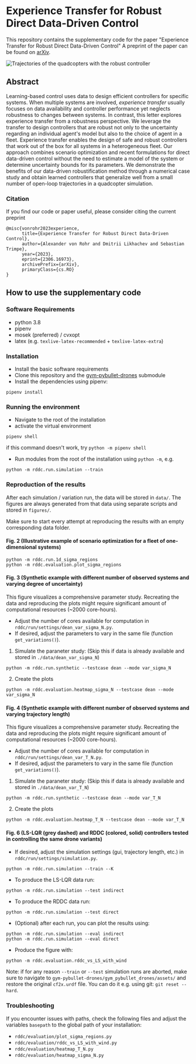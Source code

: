 # Experience Transfer for Robust Direct Data-Driven Control

This repository contains the supplementary code for the paper "Experience Transfer for Robust Direct Data-Driven Control"
A preprint of the paper can be found on [arXiv](https://arxiv.org/abs/2306.16973).

![Trajectories of the quadcopters with the robust controller](https://github.com/Data-Science-in-Mechanical-Engineering/rddc/assets/76944030/a7d45ef1-78b7-44b6-9814-8b7c38e8fadf)


## Abstract

Learning-based control uses data to design efficient controllers for specific systems. When multiple systems are involved, *experience transfer* usually focuses on data availability and controller performance yet neglects robustness to changes between systems. In contrast, this letter explores experience transfer from a robustness perspective. We leverage the transfer to design controllers that are robust not only to the uncertainty regarding an individual agent's model but also to the choice of agent in a fleet.  Experience transfer enables the design of safe and robust controllers that work out of the box for all systems in a heterogeneous fleet.  Our approach combines scenario optimization and recent formulations for direct data-driven control without the need to estimate a model of the system or determine uncertainty bounds for its parameters. We demonstrate the benefits of our data-driven robustification method through a numerical case study and obtain learned controllers that generalize well from a small number of open-loop trajectories in a quadcopter simulation.

### Citation 
If you find our code or paper useful, please consider citing the current preprint
```
@misc{vonrohr2023experience,
      title={Experience Transfer for Robust Direct Data-Driven Control}, 
      author={Alexander von Rohr and Dmitrii Likhachev and Sebastian Trimpe},
      year={2023},
      eprint={2306.16973},
      archivePrefix={arXiv},
      primaryClass={cs.RO}
}
```

## How to use the supplementary code
### Software Requirements

* python 3.8
* pipenv
* mosek (preferred) / cvxopt
* latex (e.g. `texlive-latex-recommended` + `texlive-latex-extra`)

### Installation
* Install the basic software requirements
* Clone this repository and the [gym-pybullet-drones](https://github.com/utiasDSL/gym-pybullet-drones) submodule
* Install the dependencies using pipenv:
```
pipenv install
```

### Running the environment
* Navigate to the root of the installation
* activate the virtual environment
```
pipenv shell
```
if this command doesn't work, try `python -m pipenv shell`
* Run modules from the root of the installation using `python -m`, e.g.
```
python -m rddc.run.simulation --train
```

### Reproduction of the results

After each simulation / variation run, the data will be stored in `data/`. The figures are always generated from that data using separate scripts and stored in `figures/`.

Make sure to start every attempt at reproducing the results with an empty corresponding data folder.

#### Fig. 2 (Illustrative example of scenario optimization for a fleet of one-dimensional systems)
```
python -m rddc.run.1d_sigma_regions
python -m rddc.evaluation.plot_sigma_regions
```

#### Fig. 3 (Synthetic example with different number of observed systems and varying degree of uncertainty)
This figure visualizes a comprehensive parameter study. Recreating the data and reproducing the plots might require significant amount of computational resources (~2000 core-hours).
* Adjust the number of cores available for computation in `rddc/run/settings/dean_var_sigma_N.py`.
* If desired, adjust the parameters to vary in the same file (function `get_variations()`).
1. Simulate the paraneter study: (Skip this if data is already available and stored in `./data/dean_var_sigma_N`)
```
python -m rddc.run.synthetic --testcase dean --mode var_sigma_N
```
2. Create the plots
```
python -m rddc.evaluation.heatmap_sigma_N --testcase dean --mode var_sigma_N
```

#### Fig. 4 (Synthetic example with different number of observed systems and varying trajectory length)
This figure visualizes a comprehensive parameter study. Recreating the data and reproducing the plots might require significant amount of computational resources (~2000 core-hours).
* Adjust the number of cores available for computation in `rddc/run/settings/dean_var_T_N.py`.
* If desired, adjust the parameters to vary in the same file (function `get_variations()`).
1. Simulate the paraneter study: (Skip this if data is already available and stored in `./data/dean_var_T_N`)
```
python -m rddc.run.synthetic --testcase dean --mode var_T_N
```
2. Create the plots
```
python -m rddc.evaluation.heatmap_T_N --testcase dean --mode var_T_N
```

#### Fig. 6 (LS-LQR (grey dashed) and RDDC (colored, solid) controllers tested in controlling the same drone variants)
* If desired, adjust the simulation settings (gui, trajectory length, etc.) in `rddc/run/settings/simulation.py`.
```
python -m rddc.run.simulation --train --K
```
* To produce the LS-LQR data run:
```
python -m rddc.run.simulation --test indirect
```
* To produce the RDDC data run:
```
python -m rddc.run.simulation --test direct
```
* (Optional) after each run, you can plot the results using:
```
python -m rddc.run.simulation --eval indirect
python -m rddc.run.simulation --eval direct
```
* Produce the figure with:
```
python -m rddc.evaluation.rddc_vs_LS_with_wind
```
Note: if for any reason `--train` or `--test` simulation runs are aborted, make sure to navigate to `gym-pybullet-drones/gym_pybullet_drones/assets/` and restore the original `cf2x.urdf` file. You can do it e.g. using git: `git reset --hard`.

### Troubleshooting
If you encounter issues with paths, check the following files and adjust the variables `basepath` to the global path of your installation:
* `rddc/evaluation/plot_sigma_regions.py`
* `rddc/evaluation/rddc_vs_LS_with_wind.py`
* `rddc/evaluation/heatmap_T_N.py`
* `rddc/evaluation/heatmap_sigma_N.py`
